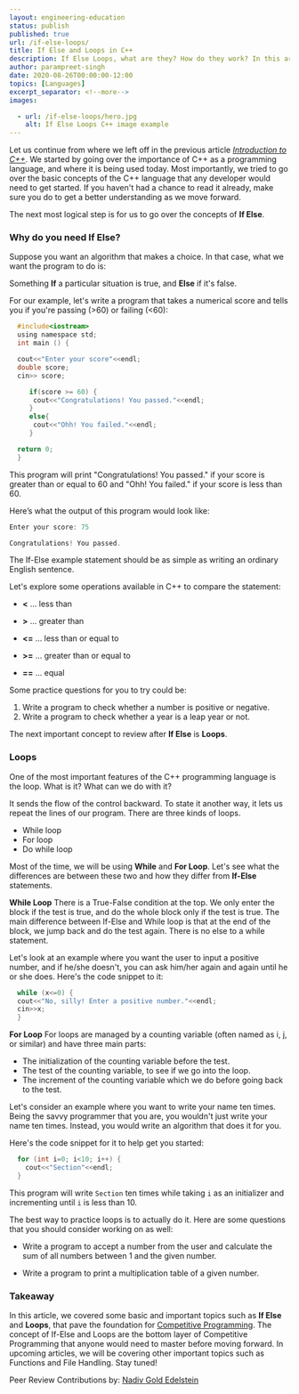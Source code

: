 ```yaml
---
layout: engineering-education
status: publish
published: true
url: /if-else-loops/
title: If Else and Loops in C++
description: If Else Loops, what are they? How do they work? In this article we will be going over some programming basics such as while loops, and for loops.
author: parampreet-singh
date: 2020-08-26T00:00:00-12:00
topics: [Languages]
excerpt_separator: <!--more-->
images:

  - url: /if-else-loops/hero.jpg
    alt: If Else Loops C++ image example
---
```

Let us continue from where we left off in the previous article [*Introduction to C++*](/intro-to-c-part1/). We started by going over the importance of C++ as a programming language, and where it is being used today. Most importantly, we tried to go over the basic concepts of the C++ language that any developer would need to get started. If you haven't had a chance to read it already, make sure you do to get a better understanding as we move forward. 
<!--more-->
The next most logical step is for us to go over the concepts of **If Else**.

### Why do you need If Else?
Suppose you want an algorithm that makes a choice. In that case, what we want the program to do is:

Something **If** a particular situation is true, and **Else** if it's false.

For our example, let's write a program that takes a numerical score and tells you if you're passing (>60) or failing (<60):

```C
  #include<iostream>
  using namespace std;
  int main () {

  cout<<"Enter your score"<<endl;
  double score;
  cin>> score;

     if(score >= 60) {
      cout<<"Congratulations! You passed."<<endl;
     }
     else{
      cout<<"Ohh! You failed."<<endl;
     }

  return 0;
  }
  ```

This program will print "Congratulations! You passed." if your score is greater than or equal to 60 and "Ohh! You failed." if your score is less than 60.

Here’s what the output of this program would look like:

```C
Enter your score: 75

Congratulations! You passed.
```

The If-Else example statement should be as simple as writing an ordinary English sentence.

Let's explore some operations available in C++ to compare the statement:

- **<**  ... less than

- **>**  ... greater than

- **<=**  ... less than or equal to

- **>=**  ... greater than or equal to

- **==**  ... equal

Some practice questions for you to try could be:

1. Write a program to check whether a number is positive or negative.
2. Write a program to check whether a year is a leap year or not.

The next important concept to review after **If Else** is **Loops**.

### Loops
One of the most important features of the C++ programming language is the loop. What is it? What can we do with it?

It sends the flow of the control backward. To state it another way, it lets us repeat the lines of our program. There are three kinds of loops.

- While loop
- For loop
- Do while loop

Most of the time, we will be using **While** and **For Loop**. Let's see what the differences are between these two and how they differ from **If-Else** statements.

**While Loop**
There is a True-False condition at the top. We only enter the block if the test is true, and do the whole block only if the test is true. The main difference between If-Else and While loop is that at the end of the block, we jump back and do the test again. There is no else to a while statement.

Let's look at an example where you want the user to input a positive number, and if he/she doesn't, you can ask him/her again and again until he or she does. Here's the code snippet to it:

```C
  while (x<=0) {
  cout<<"No, silly! Enter a positive number."<<endl;
  cin>>x;
  }
  ```

**For Loop**
For loops are managed by a counting variable (often named as i, j, or similar) and have three main parts:

- The initialization of the counting variable before the test.
- The test of the counting variable, to see if we go into the loop.
- The increment of the counting variable which we do before going back to the test.

Let's consider an example where you want to write your name ten times. Being the savvy programmer that you are, you wouldn't just write your name ten times. Instead, you would write an algorithm that does it for you.

Here's the code snippet for it to help get you started:

```C
  for (int i=0; i<10; i++) {
    cout<<"Section"<<endl;
  }
  ```

This program will write `Section` ten times while taking `i` as an initializer and incrementing until `i` is less than 10.

The best way to practice loops is to actually do it. Here are some questions that you should consider working on as well:

- Write a program to accept a number from the user and calculate the sum of all numbers between 1 and the given number.

- Write a program to print a multiplication table of a given number.

### Takeaway
In this article, we covered some basic and important topics such as **If Else** and **Loops**, that pave the foundation for [Competitive Programming](/how-to-start-competitive-programming/). The concept of If-Else and Loops are the bottom layer of Competitive Programming that anyone would need to master before moving forward. In upcoming articles, we will be covering other important topics such as Functions and File Handling. Stay tuned!

Peer Review Contributions by: [Nadiv Gold Edelstein](/authors/nadiv-gold-edelstein/)
